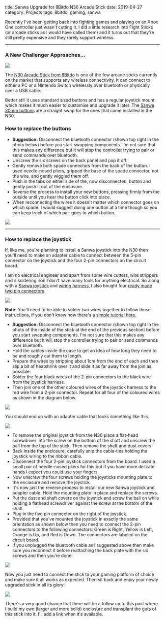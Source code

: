 title: Sanwa Upgrade for 8Bitdo N30 Arcade Stick
date: 2019-04-27
category: Projects
tags: 8bitdo, gaming, sanwa

Recently I've been getting back into fighting games and playing on an Xbox One controller just wasn't cutting it. I did a little research into Fight Sticks (or arcade sticks as I would have called them) and it turns out that they're still pretty expensive and they rarely support wireless.

* * *

### A New Challenger Approaches...

![](img/710ZTAP4v8L._AC_.jpg)

The [N30 Arcade Stick from 8Bitdo](https://www.amazon.co.uk/8Bitdo-6922621500278-N30-Arcade-Stick/dp/B073ZNXFL6/) is one of the few arcade sticks currently on the market that supports any wireless connectivity. It can connect to either a PC or a Nintendo Switch wirelessly over bluetooth or physically over a USB cable.

Better still it uses standard sized buttons and has a regular joystick mount which makes it much easier to customise and upgrade it later. The [Sanwa 30mm buttons](https://www.arcadeworlduk.com/products/Sanwa-OBSF-30-Arcade-Button.html) are a straight swap for the ones that come installed in the N30.

### How to replace the buttons

- **Suggestion:** Disconnect the bluetooth connector (shown top right in the photo below) before you start swapping components. I'm not sure that this makes any difference but it will stop the controller trying to pair or send commands over bluetooth.
- Unscrew the six screws on the back panel and pop it off.
- Gently remove both spade connectors from the back of the button. I used needle-nosed pliers, gripped the base of the spade connector, not the wire, and gently wiggled them off.
- Push in the tabs on either side of the, now disconnected, button and gently push it out of the enclosure.
- Reverse the process to install your new buttons, pressing firmly from the outside until you hear the button click into place.
- When reconnecting the wires it doesn't matter which connector goes on which spade. I would suggest doing one button at a time though so you can keep track of which pair goes to which button.

![](img/inside-before-1024x768.jpg)

* * *

### How to replace the joystick

If, like me, you're planning to install a Sanwa joystick into the N30 then you'll need to make an adapter cable to connect between the 5-pin connector on the joystick and the four 2-pin connectors on the circuit board.

I am no electrical engineer and apart from some wire cutters, wire strippers and a soldering iron I don't have many tools for anything electrical. So along with a [Sanwa joystick](https://www.arcadeworlduk.com/products/Sanwa-JLF-TP-8YT-Ball-Top-Joystick.html) and [wiring harness](https://www.arcadeworlduk.com/products/Sanwa-JLF-H.html), I also bought four [ready made two pin connectors](https://www.arcadeworlduk.com/products/replacement-2-wire-harness-for-zero-delay-usb-board.html).

![](img/parts-1024x506.jpg)

**Note:** You'll need to be able to solder two wires together to follow these instructions, if you don't know how there's a [simple tutorial here](https://www.youtube.com/watch?v=Z6ptUhRV3hM).

- **Suggestion:** Disconnect the bluetooth connector (shown top right in the photo of the inside of the stick at the end of the previous section) before you start swapping components. I'm not sure that this makes any difference but it will stop the controller trying to pair or send commands over bluetooth.
- Hold the cables inside the case to get an idea of how long they need to be and roughly cut them to length.
- Prepare the wires by stripping about 1cm from the end of each and then slip a bit of heatshrink over it and slide it as far away from the join as possible.
- Solder the four black wires of the 2-pin connectors to the black wire from the joystick harness.
- Then join one of the other coloured wires of the joystick harness to the red wire from a 2-pin connector. Repeat for all four of the coloured wires as shown in the diagram below.

![](img/wiring-diagram-1024x419.gif)

You should end up with an adapter cable that looks something like this.

![](img/Adapter-Cable-1024x481.jpg)

- To remove the original joystick from the N30 place a flat-head screwdriver into the screw on the bottom of the shaft and unscrew the ball from the top of the stick. Then remove the shaft and dust covers.
- Back inside the enclosure, carefully snip the cable-ties holding the joystick wiring to the ribbon cable.
- Disconnect the four 2-pin joystick connectors from the board. I used a small pair of needle-nosed pliers for this but if you have more delicate hands I expect you could use your fingers.
- Now unscrew the four screws holding the joysticks mounting plate to the enclosure and remove the joystick.
- It's now just the reverse process to install our new Sanwa joystick and adapter cable. Hold the mounting plate in place and replace the screws.
- Put the dust and shaft covers on the joystick and screw the ball on while holding a flathead screwdriver against the screw at the bottom of the shaft.
- Plug in the five pin connector on the right of the joystick.
- Provided that you've mounted the joystick in exactly the same orientation as shown below then you need to connect the 2-pin connectors to the following connectors: Green is Right, Yellow is Left, Orange is Up, and Red is Down. The connectors are labeled on the circuit board.
- If you unplugged the bluetooth cable as I suggested above then make sure you reconnect it before reattaching the back plate with the six screws and then you're done!

![](img/inside-after-1024x768.jpg)

Now you just need to connect the stick to your gaming platform of choice and make sure it all works as expected. Then sit back and enjoy your newly upgraded stick in all its glory!

![](img/finished-1024x768.jpg)

There's a very good chance that there will be a follow up to this post where I build my own (larger and more solid) enclosure and transplant the guts of this stick into it. I'll add a link when it's available.
